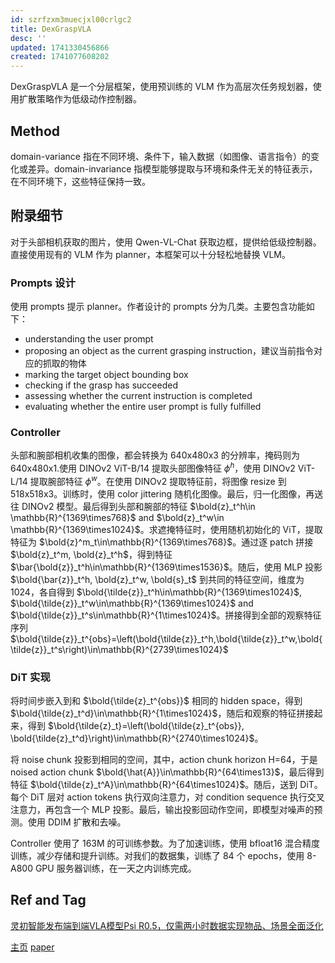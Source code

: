 ```yaml
---
id: szrfzxm3muecjxl00crlgc2
title: DexGraspVLA
desc: ''
updated: 1741330456866
created: 1741077608202
---
```


DexGraspVLA 是一个分层框架，使用预训练的 VLM 作为高层次任务规划器，使用扩散策略作为低级动作控制器。

## Method

domain-variance 指在不同环境、条件下，输入数据（如图像、语言指令）的变化或差异。domain-invariance 指模型能够提取与环境和条件无关的特征表示，在不同环境下，这些特征保持一致。

## 附录细节

对于头部相机获取的图片，使用 Qwen-VL-Chat 获取边框，提供给低级控制器。直接使用现有的 VLM 作为 planner，本框架可以十分轻松地替换 VLM。

### Prompts 设计

使用 prompts 提示 planner。作者设计的 prompts 分为几类。主要包含功能如下：
- understanding the user prompt
- proposing an object as the current grasping instruction，建议当前指令对应的抓取的物体
- marking the target object bounding box
- checking if the grasp has succeeded
- assessing whether the current instruction is completed
- evaluating whether the entire user prompt is fully fulfilled

### Controller

头部和腕部相机收集的图像，都会转换为 640x480x3 的分辨率，掩码则为 640x480x1.使用 DINOv2 ViT-B/14 提取头部图像特征 $\phi^h$，使用 DINOv2 ViT-L/14 提取腕部特征 $\phi^w$。在使用 DINOv2 提取特征前，将图像 resize 到 518x518x3。训练时，使用 color jittering 随机化图像。最后，归一化图像，再送往 DINOv2 模型。最后得到头部和腕部的特征 $\bold{z}_t^h\in \mathbb{R}^{1369\times768}$ and $\bold{z}_t^w\in \mathbb{R}^{1369\times1024}$。求遮掩特征时，使用随机初始化的 ViT，提取特征为 $\bold{z}^m_t\in\mathbb{R}^{1369\times768}$。通过逐 patch 拼接 $\bold{z}_t^m, \bold{z}_t^h$，得到特征 $\bar{\bold{z}}_t^h\in\mathbb{R}^{1369\times1536}$。随后，使用 MLP 投影 $\bold{\bar{z}}_t^h, \bold{z}_t^w, \bold{s}_t$ 到共同的特征空间，维度为 1024，各自得到 $\bold{\tilde{z}}_t^h\in\mathbb{R}^{1369\times1024}$, $\bold{\tilde{z}}_t^w\in\mathbb{R}^{1369\times1024}$ and $\bold{\tilde{z}}_t^s\in\mathbb{R}^{1\times1024}$。拼接得到全部的观察特征序列 $\bold{\tilde{z}}_t^{obs}=\left(\bold{\tilde{z}}_t^h,\bold{\tilde{z}}_t^w,\bold{\tilde{z}}_t^s\right)\in\mathbb{R}^{2739\times1024}$

### DiT 实现

将时间步嵌入到和 $\bold{\tilde{z}_t^{obs}}$ 相同的 hidden space，得到 $\bold{\tilde{z}_t^d}\in\mathbb{R}^{1\times1024}$，随后和观察的特征拼接起来，得到 $\bold{\tilde{z}_t}=\left(\bold{\tilde{z}_t^{obs}}, \bold{\tilde{z}_t^d}\right)\in\mathbb{R}^{2740\times1024}$。

将 noise chunk 投影到相同的空间，其中，action chunk horizon H=64，于是 noised action chunk $\bold{\hat{A}}\in\mathbb{R}^{64\times13}$，最后得到特征 $\bold{\tilde{z}_t^A}\in\mathbb{R}^{64\times1024}$。随后，送到 DiT。每个 DiT 层对 action tokens 执行双向注意力，对 condition sequence 执行交叉注意力，再包含一个 MLP 投影。最后，输出投影回动作空间，即模型对噪声的预测。使用 DDIM 扩散和去噪。

Controller 使用了 163M 的可训练参数。为了加速训练，使用 bfloat16 混合精度训练，减少存储和提升训练。对我们的数据集，训练了 84 个 epochs，使用 8-A800 GPU 服务器训练，在一天之内训练完成。

## Ref and Tag

[灵初智能发布端到端VLA模型Psi R0.5，仅需两小时数据实现物品、场景全面泛化](https://mp.weixin.qq.com/s/55l129vnMl3ysoXRFBpp3w)

[主页](https://dexgraspvla.github.io/)
[paper](https://arxiv.org/abs/2502.20900)